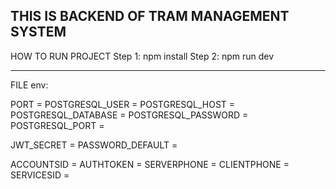 THIS IS BACKEND OF TRAM MANAGEMENT SYSTEM
------------------------------------------

HOW TO RUN PROJECT
Step 1: npm install
Step 2: npm run dev

------------------------------------------


FILE env:

 PORT = 
  POSTGRESQL_USER = 
  POSTGRESQL_HOST = 
  POSTGRESQL_DATABASE = 
  POSTGRESQL_PASSWORD = 
  POSTGRESQL_PORT = 

  JWT_SECRET = 
  PASSWORD_DEFAULT = 

  ACCOUNTSID = 
  AUTHTOKEN = 
  SERVERPHONE = 
  CLIENTPHONE = 
  SERVICESID = 